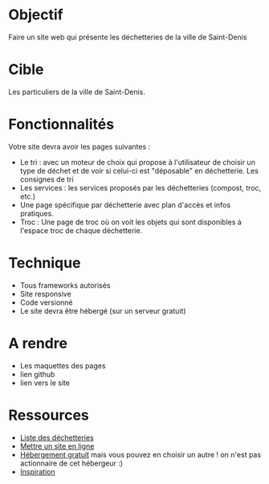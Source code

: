 # Objectif 

Faire un site web qui présente les déchetteries de la ville de Saint-Denis

# Cible

Les particuliers de la ville de Saint-Denis.

# Fonctionnalités

Votre site devra avoir les pages suivantes :

* Le tri : avec un moteur de choix qui propose à l'utilisateur de choisir un type de déchet et de voir si celui-ci est "déposable" en déchetterie.
Les consignes de tri
* Les services : les services proposés par les déchetteries (compost, troc, etc.)
* Une page spécifique par déchetterie avec plan d'accès et infos pratiques.
* Troc : Une page de troc où on voit les objets qui sont disponibles à l'espace troc de chaque déchetterie.

# Technique

* Tous frameworks autorisés
* Site responsive
* Code versionné
* Le site devra être hébergé (sur un serveur gratuit)

# A rendre

* Les maquettes des pages
* lien github
* lien vers le site

# Ressources

* [Liste des déchetteries](http://www.cinor.fr/FR/Sommaire/article.php?numero=828)
* [Mettre un site en ligne](https://openclassrooms.com/courses/concevez-votre-site-web-avec-php-et-mysql/envoyez-votre-site-sur-le-web-1)
* [Hébergement gratuit](https://www.hostinger.fr/) mais vous pouvez en choisir un autre ! on n'est pas actionnaire de cet hébergeur :) 
* [Inspiration](http://www.tco.re/competences-et-projets/environnement-et-cadre-de-vie)
